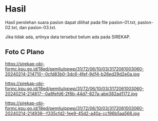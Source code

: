 # Hasil

Hasil perolehan suara paslon dapat dilihat pada file paslon-01.txt, paslon-02.txt, dan paslon-03.txt.

Jika tidak ada, artinya data tersebut belum ada pada SIREKAP.

## Foto C Plano

https://sirekap-obj-formc.kpu.go.id/18ed/pemilu/ppwp/31/72/06/10/03/3172061003060-20240214-214710--0cfd83b0-3dc6-4fef-9d14-b26ed29d2e0a.jpg

https://sirekap-obj-formc.kpu.go.id/18ed/pemilu/ppwp/31/72/06/10/03/3172061003060-20240214-214817--0a8fefd6-2f6b-44d7-827a-abe382ad1172.jpg

https://sirekap-obj-formc.kpu.go.id/18ed/pemilu/ppwp/31/72/06/10/03/3172061003060-20240214-214938--f335cfd2-1ee9-45d2-a40a-cc196b5aa566.jpg
